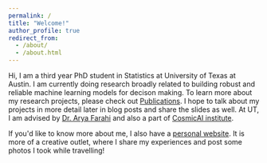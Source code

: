 ```yaml
---
permalink: /
title: "Welcome!"
author_profile: true
redirect_from: 
  - /about/
  - /about.html
---
```


Hi, I am a third year PhD student in Statistics at University of Texas at Austin. I am currently doing research broadly related to building robust and reliable machine learning models for decison making. To learn more about my research projects, please check out [Publications](https://ritwikvashistha.github.io/publications/). I hope to talk about my projects in more detail later in blog posts and share the slides as well. At UT, I am advised by [Dr. Arya Farahi](https://stat.utexas.edu/directory/arya-farahi) and also a part of [CosmicAI institute](https://www.cosmicai.org/team). 


If you'd like to know more about me, I also have a [personal website](https://www.ritwikvashistha.com/). It is more of a creative outlet, where I share my experiences and post some photos I took while travelling! 
